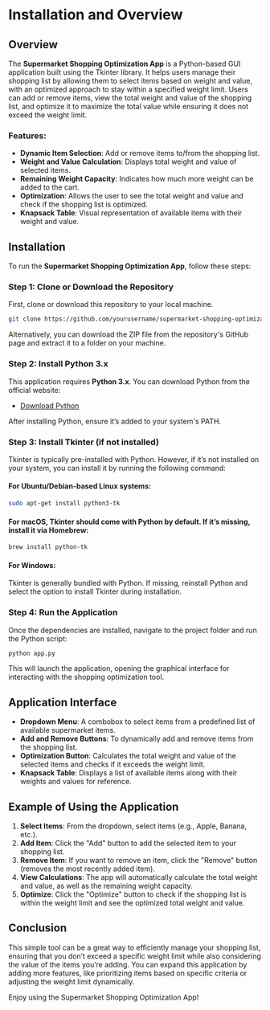 # Installation and Overview

## Overview

The **Supermarket Shopping Optimization App** is a Python-based GUI application built using the Tkinter library. It helps users manage their shopping list by allowing them to select items based on weight and value, with an optimized approach to stay within a specified weight limit. Users can add or remove items, view the total weight and value of the shopping list, and optimize it to maximize the total value while ensuring it does not exceed the weight limit.

### Features:
- **Dynamic Item Selection**: Add or remove items to/from the shopping list.
- **Weight and Value Calculation**: Displays total weight and value of selected items.
- **Remaining Weight Capacity**: Indicates how much more weight can be added to the cart.
- **Optimization**: Allows the user to see the total weight and value and check if the shopping list is optimized.
- **Knapsack Table**: Visual representation of available items with their weight and value.

## Installation

To run the **Supermarket Shopping Optimization App**, follow these steps:

### Step 1: Clone or Download the Repository
First, clone or download this repository to your local machine.

```bash
git clone https://github.com/yourusername/supermarket-shopping-optimization.git
```

Alternatively, you can download the ZIP file from the repository's GitHub page and extract it to a folder on your machine.

### Step 2: Install Python 3.x

This application requires **Python 3.x**. You can download Python from the official website:

- [Download Python](https://www.python.org/downloads/)

After installing Python, ensure it’s added to your system's PATH.

### Step 3: Install Tkinter (if not installed)

Tkinter is typically pre-installed with Python. However, if it’s not installed on your system, you can install it by running the following command:

#### For Ubuntu/Debian-based Linux systems:
```bash
sudo apt-get install python3-tk
```

#### For macOS, Tkinter should come with Python by default. If it’s missing, install it via Homebrew:
```bash
brew install python-tk
```

#### For Windows:
Tkinter is generally bundled with Python. If missing, reinstall Python and select the option to install Tkinter during installation.

### Step 4: Run the Application

Once the dependencies are installed, navigate to the project folder and run the Python script:

```bash
python app.py
```

This will launch the application, opening the graphical interface for interacting with the shopping optimization tool.

## Application Interface

- **Dropdown Menu**: A combobox to select items from a predefined list of available supermarket items.
- **Add and Remove Buttons**: To dynamically add and remove items from the shopping list.
- **Optimization Button**: Calculates the total weight and value of the selected items and checks if it exceeds the weight limit.
- **Knapsack Table**: Displays a list of available items along with their weights and values for reference.

## Example of Using the Application

1. **Select Items**: From the dropdown, select items (e.g., Apple, Banana, etc.).
2. **Add Item**: Click the "Add" button to add the selected item to your shopping list.
3. **Remove Item**: If you want to remove an item, click the "Remove" button (removes the most recently added item).
4. **View Calculations**: The app will automatically calculate the total weight and value, as well as the remaining weight capacity.
5. **Optimize**: Click the "Optimize" button to check if the shopping list is within the weight limit and see the optimized total weight and value.

## Conclusion

This simple tool can be a great way to efficiently manage your shopping list, ensuring that you don’t exceed a specific weight limit while also considering the value of the items you’re adding. You can expand this application by adding more features, like prioritizing items based on specific criteria or adjusting the weight limit dynamically.

Enjoy using the Supermarket Shopping Optimization App!
